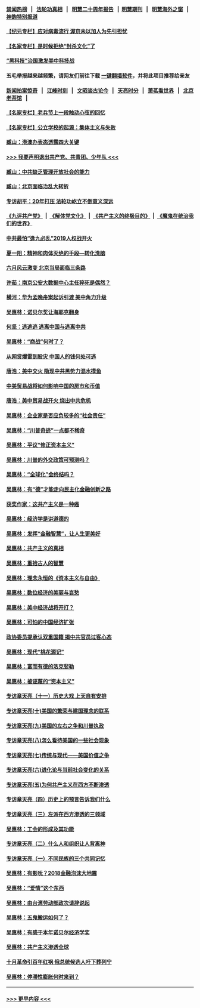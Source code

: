 #### [禁闻热榜](热点新闻.md?=0)  &nbsp;&nbsp;|&nbsp;&nbsp; [法轮功真相](https://github.com/gfw-breaker/truth/blob/master/README.md?=0) &nbsp;&nbsp;|&nbsp;&nbsp; [明慧二十周年报告](https://github.com/gfw-breaker/mh-reports/blob/master/README.md?=0) &nbsp;&nbsp;|&nbsp;&nbsp;[明慧期刊](https://github.com/gfw-breaker/mh-qikan) &nbsp;&nbsp;|&nbsp;&nbsp; [明慧海外之窗](https://github.com/gfw-breaker/mh-news/blob/master/README.md?=0) &nbsp;&nbsp;|&nbsp;&nbsp; [神韵特别报道](https://github.com/gfw-breaker/mh-news/blob/master/shenyun.md?=0)
#### [【纪元专栏】应对病毒流行 渥京未以加人为先引担忧](../pages/nsc423/n11875714.md?t=02271731) 
#### [【名家专栏】是时候拒绝“封杀文化”了](../pages/nsc423/n11814093.md?t=02271731) 
#### [“黑科技”治国激发美中科技战](../pages/nsc423/n11638056.md?t=02271731) 
#### 五毛举报越来越频繁，请网友们前往下载 [一键翻墙软件](https://github.com/gfw-breaker/ssr-accounts)，并将此项目推荐给亲友
#### [新闻拍案惊奇](https://github.com/gfw-breaker/banned-news/blob/master/pages/link4.md) &nbsp;&nbsp;|&nbsp;&nbsp; [江峰时刻](https://github.com/gfw-breaker/banned-news/blob/master/pages/link4.md) &nbsp;&nbsp;|&nbsp;&nbsp; [文昭谈古论今](https://github.com/gfw-breaker/banned-news/blob/master/pages/link4.md) &nbsp;&nbsp;|&nbsp;&nbsp; [天亮时分](https://github.com/gfw-breaker/banned-news/blob/master/pages/link4.md) &nbsp;&nbsp;|&nbsp;&nbsp; [萧茗看世界](https://github.com/gfw-breaker/banned-news/blob/master/pages/link4.md) &nbsp;&nbsp;|&nbsp;&nbsp; [北京老茶馆](https://github.com/gfw-breaker/banned-news/blob/master/pages/link4.md) &nbsp;&nbsp;|&nbsp;&nbsp; 
#### [【名家专栏】老兵节上一段触动心弦的回忆](../pages/nsc423/n11646016.md?t=02271731) 
#### [【名家专栏】公立学校的起源：集体主义与失败](../pages/nsc423/n11601833.md?t=02271731) 
#### [臧山：港澳办表态透露四大关键](../pages/nsc423/n11421628.md?t=02271731) 
#### [>>> 我要声明退出共产党、共青团、少年队 <<<](https://github.com/begood0513/goodnews/blob/master/quit/letter.md) 
#### [臧山：中共缺乏管理开放社会的能力](../pages/nsc423/n11407457.md?t=02271731) 
#### [臧山：北京面临治乱大转折](../pages/nsc423/n11406895.md?t=02271731) 
#### [专访胡平：20年打压 法轮功屹立不倒意义深远](../pages/nsc423/n11398800.md?t=02271731) 
#### [《九评共产党》](https://github.com/begood0513/9ping.md/blob/master/README.md) &nbsp;|&nbsp; [《解体党文化》](../../../../jtdwh.md/blob/master/README.md)  &nbsp;|&nbsp; [《共产主义的终极目的》](../../../../gczydzjmd.md/blob/master/README.md) &nbsp;|&nbsp; [《魔鬼在统治我们的世界》](../../../../mgztzwmdsj.md/blob/master/README.md) 
#### [中共最怕“逢九必乱”2019人权战开火](../pages/nsc423/n11385248.md?t=02271731) 
#### [夏一阳：精神和肉体灭绝的手段—转化洗脑](../pages/nsc423/n11368250.md?t=02271731) 
#### [六月风云激变 北京当局面临三条路](../pages/nsc423/n11313668.md?t=02271731) 
#### [许茹：南京公安大数据中心主任猝死是偶然？](../pages/nsc423/n11064744.md?t=02271731) 
#### [横河：华为孟晚舟案起诉引渡 美中角力升级](../pages/nsc423/n11027230.md?t=02271731) 
#### [吴惠林：诺贝尔奖让海耶克翻身](../pages/nsc423/n10890049.md?t=02271731) 
#### [何坚：逃逃逃 逃离中国与逃离中共](../pages/nsc423/n10592891.md?t=02271731) 
#### [吴惠林：“商战”何时了？](../pages/nsc423/n10573558.md?t=02271731) 
#### [从网贷爆雷到股灾 中国人的钱何处可逃](../pages/nsc423/n10572800.md?t=02271731) 
#### [唐浩：美中交火 隐现中共黑势力混水摸鱼](../pages/nsc423/n10544040.md?t=02271731) 
#### [中美贸易战将如何影响中国的房市和币值](../pages/nsc423/n10543697.md?t=02271731) 
#### [唐浩：美中贸易战开火 烧出中共危机](../pages/nsc423/n10540126.md?t=02271731) 
#### [吴惠林：企业家是否应负较多的“社会责任”](../pages/nsc423/n10535022.md?t=02271731) 
#### [吴惠林：“川普奇迹”一点都不稀奇](../pages/nsc423/n10512808.md?t=02271731) 
#### [吴惠林：平议“修正资本主义”](../pages/nsc423/n10495724.md?t=02271731) 
#### [吴惠林：川普的外交政策可预测吗？](../pages/nsc423/n10462387.md?t=02271731) 
#### [吴惠林：“全球化”会终结吗？](../pages/nsc423/n10452838.md?t=02271731) 
#### [吴惠林：有“德”才能走向民主化金融创新之路](../pages/nsc423/n10432292.md?t=02271731) 
#### [获奖作家：这共产主义是一种癌](../pages/nsc423/n10431541.md?t=02271731) 
#### [吴惠林：经济学是讲道德的](../pages/nsc423/n10398014.md?t=02271731) 
#### [吴惠林：发挥“金融智慧”，让人生更美好](../pages/nsc423/n10375019.md?t=02271731) 
#### [吴惠林：共产主义的真相](../pages/nsc423/n10351394.md?t=02271731) 
#### [吴惠林：重拾古人的智慧](../pages/nsc423/n10337691.md?t=02271731) 
#### [吴惠林：理念永恒的《资本主义与自由》](../pages/nsc423/n10316274.md?t=02271731) 
#### [吴惠林：数位经济的美丽与哀愁](../pages/nsc423/n10292946.md?t=02271731) 
#### [吴惠林：美中经济战将开打？](../pages/nsc423/n10258825.md?t=02271731) 
#### [吴惠林：可怕的中国经济扩张](../pages/nsc423/n10219147.md?t=02271731) 
#### [政协委员提承认双重国籍 揭中共官员过客心态](../pages/nsc423/n10208809.md?t=02271731) 
#### [吴惠林：现代“桃花源记”](../pages/nsc423/n10185234.md?t=02271731) 
#### [吴惠林：富而有德的洛克斐勒](../pages/nsc423/n10142264.md?t=02271731) 
#### [吴惠林：被诬蔑的“资本主义”](../pages/nsc423/n10124816.md?t=02271731) 
#### [专访章天亮（十一）历史大戏 上天自有安排](../pages/nsc423/n10094905.md?t=02271731) 
#### [专访章天亮(十)美国的繁荣与建国理念的联系](../pages/nsc423/n10094899.md?t=02271731) 
#### [专访章天亮(九)美国的左右之争和川普执政](../pages/nsc423/n10094889.md?t=02271731) 
#### [专访章天亮(八)怎么看待美国的一些社会现象](../pages/nsc423/n10094857.md?t=02271731) 
#### [专访章天亮(七)传统与现代——美国价值之争](../pages/nsc423/n10093140.md?t=02271731) 
#### [专访章天亮(六)进化论与当前社会变化的关系](../pages/nsc423/n10092036.md?t=02271731) 
#### [专访章天亮(五)为何共产主义在西方不断渗透](../pages/nsc423/n10083620.md?t=02271731) 
#### [专访章天亮（四）历史上的预言告诉我们什么](../pages/nsc423/n10083606.md?t=02271731) 
#### [专访章天亮（三）左派在西方渗透的三领域](../pages/nsc423/n10081115.md?t=02271731) 
#### [吴惠林：工会的形成及其功能](../pages/nsc423/n10080633.md?t=02271731) 
#### [专访章天亮（二）什么人和组织让人背离神](../pages/nsc423/n10076637.md?t=02271731) 
#### [专访章天亮（一）不同民族的三个共同记忆](../pages/nsc423/n10074188.md?t=02271731) 
#### [吴惠林：有影呒？2018金融泡沫大地震](../pages/nsc423/n10040534.md?t=02271731) 
#### [吴惠林：“爱情”这个东西](../pages/nsc423/n10019423.md?t=02271731) 
#### [吴惠林：由台湾劳动部政次请辞说起](../pages/nsc423/n9979679.md?t=02271731) 
#### [吴惠林：五鬼搬运如何了？](../pages/nsc423/n9925338.md?t=02271731) 
#### [吴惠林：有感于本年诺贝尔经济学奖](../pages/nsc423/n9871883.md?t=02271731) 
#### [吴惠林：共产主义渗透全球](../pages/nsc423/n9812748.md?t=02271731) 
#### [十月革命引百年红祸 俄总统候选人吁下葬列宁](../pages/nsc423/n9810182.md?t=02271731) 
#### [吴惠林：停滞性膨胀何时来到？](../pages/nsc423/n9764136.md?t=02271731) 

----
#### [ >>> 更早内容 <<< ](../indexes/nsc423-earlier.md)
